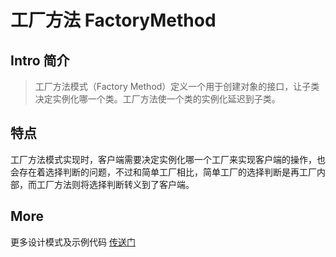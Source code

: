 ﻿# 工厂方法 FactoryMethod

## Intro 简介

> 工厂方法模式（Factory Method）定义一个用于创建对象的接口，让子类决定实例化哪一个类。工厂方法使一个类的实例化延迟到子类。

## 特点

工厂方法模式实现时，客户端需要决定实例化哪一个工厂来实现客户端的操作，也会存在着选择判断的问题，不过和简单工厂相比，简单工厂的选择判断是再工厂内部，而工厂方法则将选择判断转义到了客户端。


## More

更多设计模式及示例代码 [传送门](https://github.com/WeihanLi/DesignPatterns)